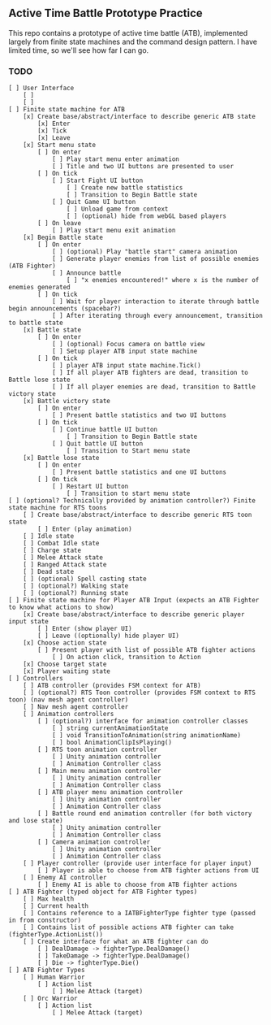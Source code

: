 ## Active Time Battle Prototype Practice

This repo contains a prototype of active time battle (ATB), implemented largely from finite state machines and the command design pattern. I have limited time, so we'll see how far I can go.

### TODO

    [ ] User Interface
        [ ] 
        [ ] 
    [ ] Finite state machine for ATB
        [x] Create base/abstract/interface to describe generic ATB state
            [x] Enter
            [x] Tick
            [x] Leave
        [x] Start menu state
            [ ] On enter
                [ ] Play start menu enter animation
                [ ] Title and two UI buttons are presented to user
            [ ] On tick
                [ ] Start Fight UI button
                    [ ] Create new battle statistics
                    [ ] Transition to Begin Battle state
                [ ] Quit Game UI button
                    [ ] Unload game from context
                    [ ] (optional) hide from webGL based players
            [ ] On leave
                [ ] Play start menu exit animation
        [x] Begin Battle state
            [ ] On enter
                [ ] (optional) Play "battle start" camera animation
                [ ] Generate player enemies from list of possible enemies (ATB Fighter)
                [ ] Announce battle
                    [ ] "x enemies encountered!" where x is the number of enemies generated
            [ ] On tick
                [ ] Wait for player interaction to iterate through battle begin announcements (spacebar?)
                [ ] After iterating through every announcement, transition to battle state
        [x] Battle state
            [ ] On enter
                [ ] (optional) Focus camera on battle view
                [ ] Setup player ATB input state machine
            [ ] On tick
                [ ] player ATB input state machine.Tick()
                [ ] If all player ATB fighters are dead, transition to Battle lose state
                [ ] If all player enemies are dead, transition to Battle victory state
        [x] Battle victory state
            [ ] On enter
                [ ] Present battle statistics and two UI buttons
            [ ] On tick
                [ ] Continue battle UI button
                    [ ] Transition to Begin Battle state
                [ ] Quit battle UI button
                    [ ] Transition to Start menu state
        [x] Battle lose state
            [ ] On enter
                [ ] Present battle statistics and one UI buttons
            [ ] On tick
                [ ] Restart UI button
                    [ ] Transition to start menu state
    [ ] (optional? Technically provided by animation controller?) Finite state machine for RTS toons
        [ ] Create base/abstract/interface to describe generic RTS toon state
            [ ] Enter (play animation)
        [ ] Idle state
        [ ] Combat Idle state
        [ ] Charge state
        [ ] Melee Attack state
        [ ] Ranged Attack state
        [ ] Dead state
        [ ] (optional) Spell casting state
        [ ] (optional?) Walking state
        [ ] (optional?) Running state
    [ ] Finite state machine for Player ATB Input (expects an ATB Fighter to know what actions to show)
        [x] Create base/abstract/interface to describe generic player input state
            [ ] Enter (show player UI)
            [ ] Leave ((optionally) hide player UI)
        [x] Choose action state
            [ ] Present player with list of possible ATB fighter actions
                [ ] On action click, transition to Action
        [x] Choose target state
        [x] Player waiting state
    [ ] Controllers
        [ ] ATB controller (provides FSM context for ATB)
        [ ] (optional?) RTS Toon controller (provides FSM context to RTS toon) (nav mesh agent controller)
        [ ] Nav mesh agent controller
        [ ] Animation controllers
            [ ] (optional?) interface for animation controller classes
                [ ] string currentAnimationState
                [ ] void TransitionToAnimation(string animationName)
                [ ] bool AnimationClipIsPlaying()
            [ ] RTS toon animation controller
                [ ] Unity animation controller
                [ ] Animation Controller class
            [ ] Main menu animation controller
                [ ] Unity animation controller
                [ ] Animation Controller class
            [ ] ATB player menu animation controller
                [ ] Unity animation controller
                [ ] Animation Controller class
            [ ] Battle round end animation controller (for both victory and lose state)
                [ ] Unity animation controller
                [ ] Animation Controller class
            [ ] Camera animation controller
                [ ] Unity animation controller
                [ ] Animation Controller class
        [ ] Player controller (provide user interface for player input)
            [ ] Player is able to choose from ATB fighter actions from UI
        [ ] Enemy AI controller
            [ ] Enemy AI is able to choose from ATB fighter actions
    [ ] ATB Fighter (typed object for ATB Fighter types)
        [ ] Max health
        [ ] Current health
        [ ] Contains reference to a IATBFighterType fighter type (passed in from constructor)
        [ ] Contains list of possible actions ATB fighter can take (fighterType.ActionList())
        [ ] Create interface for what an ATB fighter can do
            [ ] DealDamage -> fighterType.DealDamage()
            [ ] TakeDamage -> fighterType.DealDamage()
            [ ] Die -> fighterType.Die()
    [ ] ATB Fighter Types
        [ ] Human Warrior
            [ ] Action list
                [ ] Melee Attack (target)
        [ ] Orc Warrior
            [ ] Action list
                [ ] Melee Attack (target)
